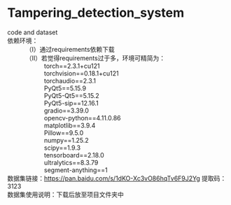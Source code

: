 # Tampering_detection_system
code and dataset<br />
依赖环境：<br />
&emsp;&emsp;&emsp;（Ⅰ）通过requirements依赖下载<br />
&emsp;&emsp;&emsp;（Ⅱ）若觉得requirements过于多，环境可精简为：<br />
&emsp;&emsp;&emsp;&emsp;&emsp;&emsp;torch==2.3.1+cu121<br />
&emsp;&emsp;&emsp;&emsp;&emsp;&emsp;torchvision==0.18.1+cu121<br />
&emsp;&emsp;&emsp;&emsp;&emsp;&emsp;torchaudio==2.3.1<br />
&emsp;&emsp;&emsp;&emsp;&emsp;&emsp;PyQt5==5.15.9<br />
&emsp;&emsp;&emsp;&emsp;&emsp;&emsp;PyQt5-Qt5==5.15.2<br />
&emsp;&emsp;&emsp;&emsp;&emsp;&emsp;PyQt5-sip==12.16.1<br />
&emsp;&emsp;&emsp;&emsp;&emsp;&emsp;gradio==3.39.0<br />
&emsp;&emsp;&emsp;&emsp;&emsp;&emsp;opencv-python==4.11.0.86<br />
&emsp;&emsp;&emsp;&emsp;&emsp;&emsp;matplotlib==3.9.4<br />
&emsp;&emsp;&emsp;&emsp;&emsp;&emsp;Pillow==9.5.0<br />
&emsp;&emsp;&emsp;&emsp;&emsp;&emsp;numpy==1.25.2<br />
&emsp;&emsp;&emsp;&emsp;&emsp;&emsp;scipy==1.9.3<br />
&emsp;&emsp;&emsp;&emsp;&emsp;&emsp;tensorboard==2.18.0<br />
&emsp;&emsp;&emsp;&emsp;&emsp;&emsp;ultralytics==8.3.79<br />
&emsp;&emsp;&emsp;&emsp;&emsp;&emsp;segment-anything==1<br />
数据集链接：https://pan.baidu.com/s/1dKO-Xc3vO86hqTv6F9J2Yg 提取码：3123<br />
数据集使用说明：下载后放至项目文件夹中<br />
